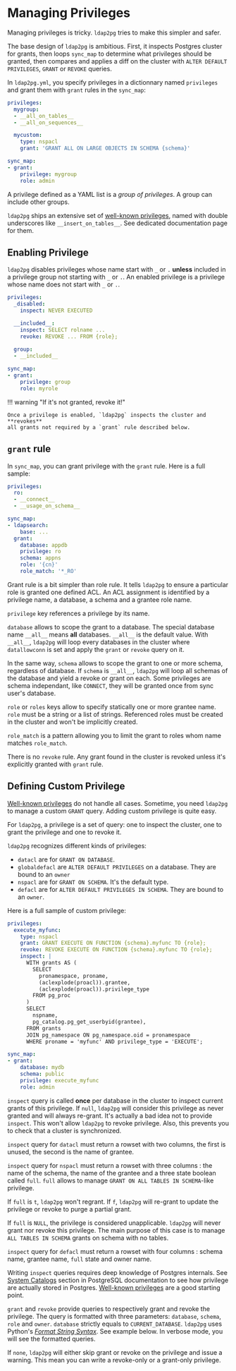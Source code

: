 <h1>Managing Privileges</h1>

Managing privileges is tricky. `ldap2pg` tries to make this simpler and safer.

The base design of `ldap2pg` is ambitious. First, it inspects Postgres cluster
for grants, then loops `sync_map` to determine what privileges should be
granted, then compares and applies a diff on the cluster with
`ALTER DEFAULT PRIVILEGES`, `GRANT` or `REVOKE` queries.

In `ldap2pg.yml`, you specify privileges in a dictionnary named `privileges`
and grant them with `grant` rules in the `sync_map`:

```yaml
privileges:
  mygroup:
  - __all_on_tables__
  - __all_on_sequences__

  mycustom:
    type: nspacl
    grant: 'GRANT ALL ON LARGE OBJECTS IN SCHEMA {schema}'

sync_map:
- grant:
    privilege: mygroup
    role: admin
```

A privilege defined as a YAML list is a *group of privileges*. A group can
include other groups.

`ldap2pg` ships an extensive set of [well-known privileges](wellknown.md),
named with double underscores like `__insert_on_tables__`. See dedicated documentation page for them.


## Enabling Privilege

`ldap2pg` disables privileges whose name start with `_` or `.` **unless**
included in a privilege group not starting with `_` or `.`. An enabled
privilege is a privilege whose name does not start with `_` or `.`.

``` yaml
privileges:
  _disabled:
    inspect: NEVER EXECUTED

  __included__:
    inspect: SELECT rolname ...
    revoke: REVOKE ... FROM {role};

  group:
  - __included__
  
sync_map:
- grant:
    privilege: group
    role: myrole
```

!!! warning "If it's not granted, revoke it!"

    Once a privilege is enabled, `ldap2pg` inspects the cluster and **revokes**
    all grants not required by a `grant` rule described below.


## `grant` rule

In `sync_map`, you can grant privilege with the `grant` rule. Here is a full
sample:

``` yaml
privileges:
  ro:
  - __connect__
  - __usage_on_schema__

sync_map:
- ldapsearch:
    base: ...
  grant:
    database: appdb
    privilege: ro
    schema: appns
    role: '{cn}'
    role_match: '*_RO'
```

Grant rule is a bit simpler than role rule. It tells `ldap2pg` to ensure a
particular role is granted one defined ACL. An ACL assignment is identified by a
privilege name, a database, a schema and a grantee role name.

`privilege` key references a privilege by its name.

`database` allows to scope the grant to a database. The special database name
`__all__` means **all** databases. `__all__` is the default value. With
`__all__`, `ldap2pg` will loop every databases in the cluster where
`datallowconn` is set and apply the `grant` or `revoke` query on it.

In the same way, `schema` allows to scope the grant to one or more schema,
regardless of database. If `schema` is `__all__`, `ldap2pg` will loop all
schemas of the database and yield a revoke or grant on each. Some privileges are
schema independant, like `CONNECT`, they will be granted once from sync user's
database.

`role` or `roles` keys allow to specify statically one or more grantee name.
`role` must be a string or a list of strings. Referenced roles must be created
in the cluster and won't be implicitly created.

`role_match` is a pattern allowing you to limit the grant to roles whom name
matches `role_match`.

There is no `revoke` rule. Any grant found in the cluster is revoked unless it's
explicitly granted with `grant` rule.


## Defining Custom Privilege

[Well-known privileges](wellknown.md) do not handle all cases. Sometime, you need
`ldap2pg` to manage a custom `GRANT` query. Adding custom privilege is quite easy.

For `ldap2pg`, a privilege is a set of query: one to inspect the cluster, one to
grant the privilege and one to revoke it.

`ldap2pg` recognizes different kinds of privileges:

- `datacl` are for `GRANT ON DATABASE`.
- `globaldefacl` are `ALTER DEFAULT PRIVILEGES` on a database. They are bound to
  an `owner`
- `nspacl` are for `GRANT ON SCHEMA`. It's the default type.
- `defacl` are for `ALTER DEFAULT PRIVILEGES IN SCHEMA`. They are bound to an
  `owner`.

Here is a full sample of custom privilege:

``` yaml
privileges:
  execute_myfunc:
    type: nspacl
    grant: GRANT EXECUTE ON FUNCTION {schema}.myfunc TO {role};
    revoke: REVOKE EXECUTE ON FUNCTION {schema}.myfunc TO {role};
    inspect: |
      WITH grants AS (
        SELECT
          pronamespace, proname, 
          (aclexplode(proacl)).grantee,
          (aclexplode(proacl)).privilege_type
        FROM pg_proc
      )
      SELECT
        nspname,
        pg_catalog.pg_get_userbyid(grantee),
      FROM grants
      JOIN pg_namespace ON pg_namespace.oid = pronamespace
      WHERE proname = 'myfunc' AND privilege_type = 'EXECUTE';

sync_map:
- grant:
    database: mydb
    schema: public
    privilege: execute_myfunc
    role: admin
```

`inspect` query is called **once** per database in the cluster to inspect
current grants of this privilege. If `null`, `ldap2pg` will consider this
privilege as never granted and will always re-grant. It's actually a bad idea
not to provide `inspect`. This won't allow `ldap2pg` to revoke privilege. Also,
this prevents you to check that a cluster is synchronized.

`inspect` query for `datacl` must return a rowset with two columns, the first is
unused, the second is the name of grantee.

`inspect` query for `nspacl` must return a rowset with three columns : the name
of the schema, the name of the grantee and a three state boolean called `full`.
`full` allows to manage `GRANT ON ALL TABLES IN SCHEMA`-like privilege.

If `full` is `t`, `ldap2pg` won't regrant. If `f`, `ldap2pg` will re-grant to
update the privilege or revoke to purge a partial grant.

If `full` is `NULL`, the privilege is considered unapplicable. `ldap2pg` will never
grant nor revoke this privilege. The main purpose of this case is to manage `ALL
TABLES IN SCHEMA` grants on schema with no tables.

`inspect` query for `defacl` must return a rowset with four columns : schema
name, grantee name, `full` state and owner name.

Writing `inspect` queries requires deep knowledge of Postgres internals. See
[System Catalogs](https://www.postgresql.org/docs/current/static/catalogs.html)
section in PostgreSQL documentation to see how privilege are actually stored in
Postgres. [Well-known privileges](wellknown.md) are a good starting point.

`grant` and `revoke` provide queries to respectively grant and revoke the privilege.
The query is formatted with three parameters: `database`, `schema`, `role` and
`owner`. `database` strictly equals to `CURRENT_DATABASE`. `ldap2pg` uses
Python's [*Format String
Syntax*](https://docs.python.org/3.7/library/string.html#formatstrings). See
example below. In verbose mode, you will see the formatted queries.

If `none`, `ldap2pg` will either skip grant or revoke on the privilege and issue a
warning. This mean you can write a revoke-only or a grant-only privilege.

